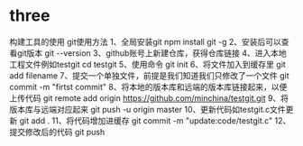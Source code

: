 # three
构建工具的使用
git使用方法
1、全局安装git
npm install git -g
2、安装后可以查看git版本
git --version
3、github账号上新建仓库，获得仓库链接
4、进入本地工程文件例如testgit
cd testgit
5、使用命令
git init
6、将文件加入到缓存里
git add filename
7、提交一个单独文件，前提是我们知道我们只修改了一个文件
git commit -m "firtst commit"
8、将本地的版本库和远端的版本库链接起来，以便上传代码
git remote add origin https://github.com/minchina/testgit.git
9、将版本库与远端对应起来
git push -u origin master
10、更新代码如testgit.c文件更新
git add .
11、将代码增加进缓存
git commit -m "update:code/testgit.c"
12、提交修改后的代码
git push
